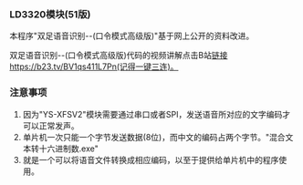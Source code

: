 ### LD3320模块(51版)
本程序"双足语音识别--(口令模式高级版)"基于网上公开的资料改进。

双足语音识别--(口令模式高级版)代码的视频讲解点击B站[链接](https://b23.tv/BV1qs411L7Pn) https://b23.tv/BV1qs411L7Pn(记得一键三连)。

### 注意事项
1. 因为"YS-XFSV2"模块需要通过串口或者SPI，发送语音所对应的文字编码才可以正常发声。
2. 单片机一次只能一个字节发送数据(8位)，而中文的编码占两个字节。"混合文本转十六进制数.exe"
3. 就是一个可以将语音文件转换成相应编码，以至于提供给单片机中的程序使用。